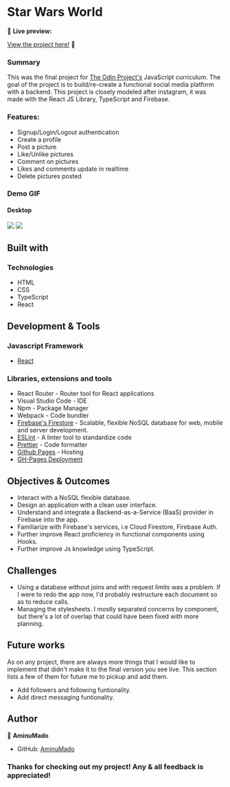 # Star Wars World

🔗 **Live preview:** <p><a href="https://aminumado.github.io/instagram-clone" target="_blank" rel="noopener noreferrer">View the project here!</a> 👀</p>

<h3>Summary</h3>

<p>This was the final project for <a href="https://www.theodinproject.com/lessons/node-path-javascript-javascript-final-project" target="_blank" rel="noopener noreferrer">The Odin Project's</a> JavaScript curriculum. The goal of the project is to build/re-create a functional social media platform with a backend. This project is closely modeled after instagram, it was made with the React JS Library, TypeScript and Firebase.</p>

<h3>Features:</h3>

- Signup/Login/Logout authentication
- Create a profile
- Post a picture
- Like/Unlike pictures
- Comment on pictures
- Likes and comments update in realtime
- Delete pictures posted

<h3>Demo GIF</h3>

<h4>Desktop</h4>

![](./src/Assets/Demo/demo.gif)
![](./src/Assets/Demo/demo2.gif)

## Built with

### Technologies

- HTML
- CSS
- TypeScript
- React

## Development & Tools

### Javascript Framework

- [React](https://github.com/facebook/create-react-app)

### Libraries, extensions and tools

- React Router - Router tool for React applications
- Visual Studio Code - IDE
- Npm - Package Manager
- Webpack - Code bundler
- [Firebase's Firestore](https://firebase.google.com/docs/firestore) - Scalable, flexible NoSQL database for web, mobile and server development.
- [ESLint](https://eslint.org/) - A linter tool to standardize code
- [Prettier](https://prettier.io/) - Code formatter
- [Github Pages](https://pages.github.com/) - Hosting
- [GH-Pages Deployment](https://dev.to/yuribenjamin/how-to-deploy-react-app-in-github-pages-2a1f)

## Objectives & Outcomes

- Interact with a NoSQL flexible database.
- Design an application with a clean user interface.
- Understand and integrate a Backend-as-a-Service (BaaS) provider in Firebase into the app.
- Familiarize with Firebase's services, i.e Cloud Firestore, Firebase Auth.
- Further improve React proficiency in functional components using Hooks.
- Further improve Js knowledge using TypeScript.

## Challenges

- Using a database without joins and with request limits was a problem. If I were to redo the app now, I'd probably restructure each document so as to reduce calls.
- Managing the stylesheets. I mostly separated concerns by component, but there's a lot of overlap that could have been fixed with more planning.

## Future works

As on any project, there are always more things that I would like to implement that didn't make it to the final version you see live. This section lists a few of them for future me to pickup and add them.

- Add followers and following funtionality.
- Add direct messaging funtionality.

## Author

👤 **AminuMado**

- GitHub: [AminuMado](https://github.com/AminuMado)

<h3>Thanks for checking out my project! Any & all feedback is appreciated!</h3>

